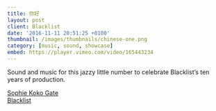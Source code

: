 ```yaml
---
title: 你好
layout: post
client: Blacklist
date: '2016-11-11 20:51:25 +0100'
thumbnail: /images/thumbnails/chinese-one.png
category: [music, sound, showcase]
embed: https://player.vimeo.com/video/165443234
---
```


Sound and music for this jazzy little number to celebrate Blacklist’s ten years of production.

[Sophie Koko Gate](www.sophiekokogate.com)  
[Blacklist](www.blacklist.tv)
